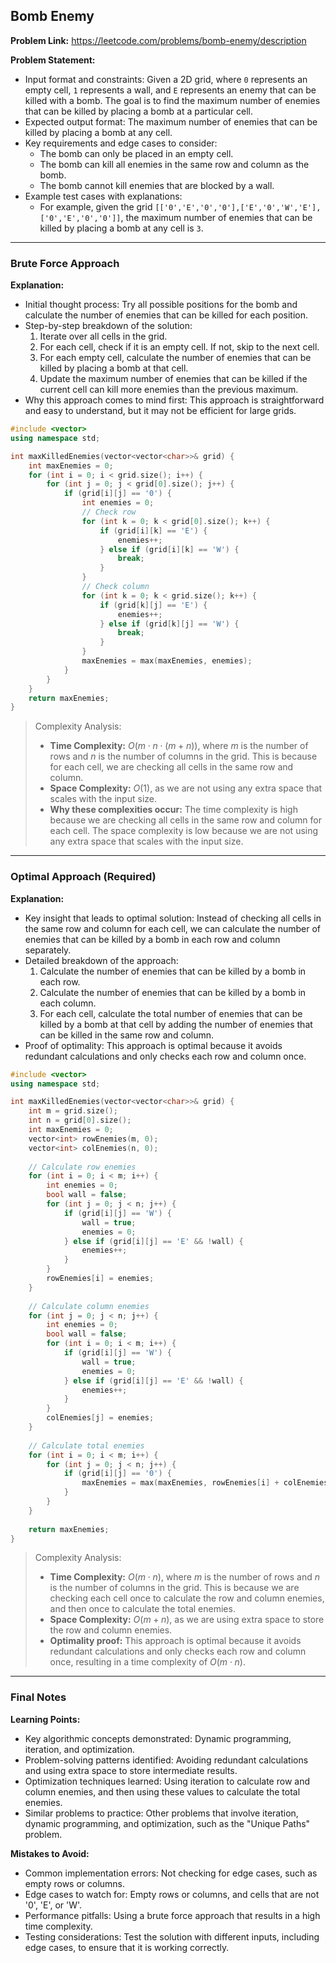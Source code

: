 ## Bomb Enemy
**Problem Link:** https://leetcode.com/problems/bomb-enemy/description

**Problem Statement:**
- Input format and constraints: Given a 2D grid, where `0` represents an empty cell, `1` represents a wall, and `E` represents an enemy that can be killed with a bomb. The goal is to find the maximum number of enemies that can be killed by placing a bomb at a particular cell.
- Expected output format: The maximum number of enemies that can be killed by placing a bomb at any cell.
- Key requirements and edge cases to consider: 
  - The bomb can only be placed in an empty cell.
  - The bomb can kill all enemies in the same row and column as the bomb.
  - The bomb cannot kill enemies that are blocked by a wall.
- Example test cases with explanations:
  - For example, given the grid `[['0','E','0','0'],['E','0','W','E'],['0','E','0','0']]`, the maximum number of enemies that can be killed by placing a bomb at any cell is `3`.

---

### Brute Force Approach

**Explanation:**
- Initial thought process: Try all possible positions for the bomb and calculate the number of enemies that can be killed for each position.
- Step-by-step breakdown of the solution:
  1. Iterate over all cells in the grid.
  2. For each cell, check if it is an empty cell. If not, skip to the next cell.
  3. For each empty cell, calculate the number of enemies that can be killed by placing a bomb at that cell.
  4. Update the maximum number of enemies that can be killed if the current cell can kill more enemies than the previous maximum.
- Why this approach comes to mind first: This approach is straightforward and easy to understand, but it may not be efficient for large grids.

```cpp
#include <vector>
using namespace std;

int maxKilledEnemies(vector<vector<char>>& grid) {
    int maxEnemies = 0;
    for (int i = 0; i < grid.size(); i++) {
        for (int j = 0; j < grid[0].size(); j++) {
            if (grid[i][j] == '0') {
                int enemies = 0;
                // Check row
                for (int k = 0; k < grid[0].size(); k++) {
                    if (grid[i][k] == 'E') {
                        enemies++;
                    } else if (grid[i][k] == 'W') {
                        break;
                    }
                }
                // Check column
                for (int k = 0; k < grid.size(); k++) {
                    if (grid[k][j] == 'E') {
                        enemies++;
                    } else if (grid[k][j] == 'W') {
                        break;
                    }
                }
                maxEnemies = max(maxEnemies, enemies);
            }
        }
    }
    return maxEnemies;
}
```

> Complexity Analysis:
> - **Time Complexity:** $O(m \cdot n \cdot (m + n))$, where $m$ is the number of rows and $n$ is the number of columns in the grid. This is because for each cell, we are checking all cells in the same row and column.
> - **Space Complexity:** $O(1)$, as we are not using any extra space that scales with the input size.
> - **Why these complexities occur:** The time complexity is high because we are checking all cells in the same row and column for each cell. The space complexity is low because we are not using any extra space that scales with the input size.

---

### Optimal Approach (Required)

**Explanation:**
- Key insight that leads to optimal solution: Instead of checking all cells in the same row and column for each cell, we can calculate the number of enemies that can be killed by a bomb in each row and column separately.
- Detailed breakdown of the approach:
  1. Calculate the number of enemies that can be killed by a bomb in each row.
  2. Calculate the number of enemies that can be killed by a bomb in each column.
  3. For each cell, calculate the total number of enemies that can be killed by a bomb at that cell by adding the number of enemies that can be killed in the same row and column.
- Proof of optimality: This approach is optimal because it avoids redundant calculations and only checks each row and column once.

```cpp
#include <vector>
using namespace std;

int maxKilledEnemies(vector<vector<char>>& grid) {
    int m = grid.size();
    int n = grid[0].size();
    int maxEnemies = 0;
    vector<int> rowEnemies(m, 0);
    vector<int> colEnemies(n, 0);
    
    // Calculate row enemies
    for (int i = 0; i < m; i++) {
        int enemies = 0;
        bool wall = false;
        for (int j = 0; j < n; j++) {
            if (grid[i][j] == 'W') {
                wall = true;
                enemies = 0;
            } else if (grid[i][j] == 'E' && !wall) {
                enemies++;
            }
        }
        rowEnemies[i] = enemies;
    }
    
    // Calculate column enemies
    for (int j = 0; j < n; j++) {
        int enemies = 0;
        bool wall = false;
        for (int i = 0; i < m; i++) {
            if (grid[i][j] == 'W') {
                wall = true;
                enemies = 0;
            } else if (grid[i][j] == 'E' && !wall) {
                enemies++;
            }
        }
        colEnemies[j] = enemies;
    }
    
    // Calculate total enemies
    for (int i = 0; i < m; i++) {
        for (int j = 0; j < n; j++) {
            if (grid[i][j] == '0') {
                maxEnemies = max(maxEnemies, rowEnemies[i] + colEnemies[j]);
            }
        }
    }
    
    return maxEnemies;
}
```

> Complexity Analysis:
> - **Time Complexity:** $O(m \cdot n)$, where $m$ is the number of rows and $n$ is the number of columns in the grid. This is because we are checking each cell once to calculate the row and column enemies, and then once to calculate the total enemies.
> - **Space Complexity:** $O(m + n)$, as we are using extra space to store the row and column enemies.
> - **Optimality proof:** This approach is optimal because it avoids redundant calculations and only checks each row and column once, resulting in a time complexity of $O(m \cdot n)$.

---

### Final Notes

**Learning Points:**
- Key algorithmic concepts demonstrated: Dynamic programming, iteration, and optimization.
- Problem-solving patterns identified: Avoiding redundant calculations and using extra space to store intermediate results.
- Optimization techniques learned: Using iteration to calculate row and column enemies, and then using these values to calculate the total enemies.
- Similar problems to practice: Other problems that involve iteration, dynamic programming, and optimization, such as the "Unique Paths" problem.

**Mistakes to Avoid:**
- Common implementation errors: Not checking for edge cases, such as empty rows or columns.
- Edge cases to watch for: Empty rows or columns, and cells that are not '0', 'E', or 'W'.
- Performance pitfalls: Using a brute force approach that results in a high time complexity.
- Testing considerations: Test the solution with different inputs, including edge cases, to ensure that it is working correctly.
